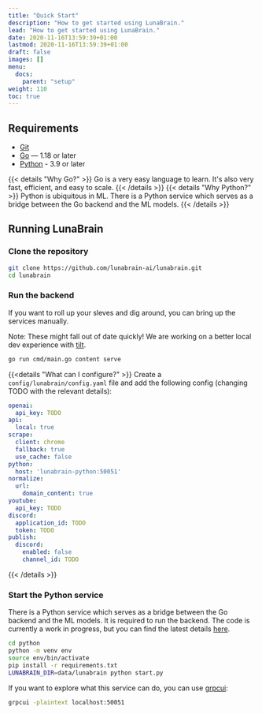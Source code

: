 ```yaml
---
title: "Quick Start"
description: "How to get started using LunaBrain."
lead: "How to get started using LunaBrain."
date: 2020-11-16T13:59:39+01:00
lastmod: 2020-11-16T13:59:39+01:00
draft: false
images: []
menu:
  docs:
    parent: "setup"
weight: 110
toc: true
---
```


## Requirements

- [Git](https://git-scm.com/)
- [Go](https://golang.org/) — 1.18 or later
- [Python](https://www.python.org/) - 3.9 or later

{{< details "Why Go?" >}}
Go is a very easy language to learn. It's also very fast, efficient, and easy to scale.
{{< /details >}}
{{< details "Why Python?" >}}
Python is ubiquitous in ML. There is a Python service which serves as a bridge between the Go backend and the ML models.
{{< /details >}}

## Running LunaBrain

### Clone the repository

```bash
git clone https://github.com/lunabrain-ai/lunabrain.git
cd lunabrain
```

### Run the backend
If you want to roll up your sleves and dig around, you can bring up the services manually.

Note: These might fall out of date quickly! We are working on a better local dev experience with [tilt](https://tilt.dev/).

```bash
go run cmd/main.go content serve
```

{{<details "What can I configure?" >}}
Create a `config/lunabrain/config.yaml` file and add the following config (changing TODO with the relevant details):

```yaml
openai:
  api_key: TODO
api:
  local: true
scrape:
  client: chrome
  fallback: true
  use_cache: false
python:
  host: 'lunabrain-python:50051'
normalize:
  url:
    domain_content: true
youtube:
  api_key: TODO
discord:
  application_id: TODO
  token: TODO
publish:
  discord:
    enabled: false
    channel_id: TODO

```
{{< /details >}}

### Start the Python service

There is a Python service which serves as a bridge between the Go backend and the ML models. It is required to run the backend.
The code is currently a work in progress, but you can find the latest details [here](https://github.com/lunabrain-ai/lunabrain/tree/main/python).

```bash
cd python
python -m venv env
source env/bin/activate
pip install -r requirements.txt
LUNABRAIN_DIR=data/lunabrain python start.py
```

If you want to explore what this service can do, you can use [grpcui](https://github.com/fullstorydev/grpcui):
```bash
grpcui -plaintext localhost:50051
```
